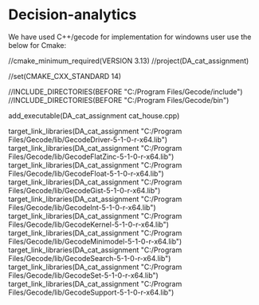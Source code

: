 # Decision-analytics
We have used C++/gecode for implementation
for windowns user use the below for Cmake:

//cmake_minimum_required(VERSION 3.13)
//project(DA_cat_assignment)

//set(CMAKE_CXX_STANDARD 14)

//INCLUDE_DIRECTORIES(BEFORE "C:/Program Files/Gecode/include")
//INCLUDE_DIRECTORIES(BEFORE "C:/Program Files/Gecode/bin")

add_executable(DA_cat_assignment cat_house.cpp)

target_link_libraries(DA_cat_assignment "C:/Program Files/Gecode/lib/GecodeDriver-5-1-0-r-x64.lib")
target_link_libraries(DA_cat_assignment "C:/Program Files/Gecode/lib/GecodeFlatZinc-5-1-0-r-x64.lib")
target_link_libraries(DA_cat_assignment "C:/Program Files/Gecode/lib/GecodeFloat-5-1-0-r-x64.lib")
target_link_libraries(DA_cat_assignment "C:/Program Files/Gecode/lib/GecodeGist-5-1-0-r-x64.lib")
target_link_libraries(DA_cat_assignment "C:/Program Files/Gecode/lib/GecodeInt-5-1-0-r-x64.lib")
target_link_libraries(DA_cat_assignment "C:/Program Files/Gecode/lib/GecodeKernel-5-1-0-r-x64.lib")
target_link_libraries(DA_cat_assignment "C:/Program Files/Gecode/lib/GecodeMinimodel-5-1-0-r-x64.lib")
target_link_libraries(DA_cat_assignment "C:/Program Files/Gecode/lib/GecodeSearch-5-1-0-r-x64.lib")
target_link_libraries(DA_cat_assignment "C:/Program Files/Gecode/lib/GecodeSet-5-1-0-r-x64.lib")
target_link_libraries(DA_cat_assignment "C:/Program Files/Gecode/lib/GecodeSupport-5-1-0-r-x64.lib")
